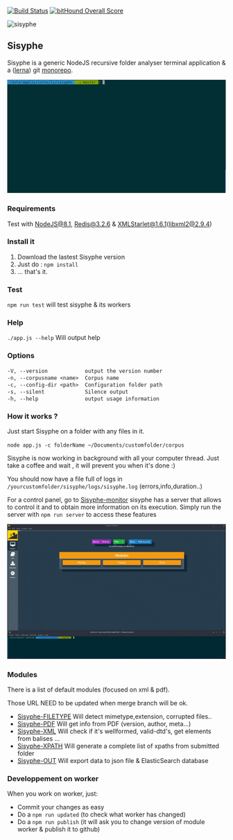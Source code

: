 [![Build Status](https://travis-ci.org/istex/sisyphe.svg?branch=master)](https://travis-ci.org/istex/sisyphe)
[![bitHound Overall Score](https://www.bithound.io/github/istex/sisyphe/badges/score.svg)](https://www.bithound.io/github/istex/sisyphe)

![sisyphe](./logo-sisyphe.jpg)

## Sisyphe

Sisyphe is a generic NodeJS recursive folder analyser terminal application & a ([lerna](https://github.com/lerna/lerna)) git [monorepo](https://github.com/babel/babel/blob/master/doc/design/monorepo.md).

![Sisyphe-pic](./sisyphe.gif)

### Requirements
Test with NodeJS@8.1, Redis@3.2.6 & XMLStarlet@1.6.1(libxml2@2.9.4)


### Install it

1. Download the lastest Sisyphe version 
2. Just do : `npm install`
3. ... that's it.

### Test

`npm run test` will test sisyphe & its workers

### Help

`./app.js --help` Will output help

### Options
    -V, --version            output the version number
    -n, --corpusname <name>  Corpus name
    -c, --config-dir <path>  Configuration folder path
    -s, --silent             Silence output
    -h, --help               output usage information

### How it works ?

Just start Sisyphe on a folder with any files in it.

`node app.js -c folderName ~/Documents/customfolder/corpus`


Sisyphe is now working in background with all your computer thread.
Just take a coffee and wait , it will prevent you when it's done :)

You should now have a file full of logs in `/yourcustomfolder/sisyphe/logs/sisyphe.log` (errors,info,duration..)

For a control panel, go to [Sisyphe-monitor](https://github.com/istex/sisyphe-monitor)
sisyphe has a server that allows to control it and to obtain more information on its execution.
Simply run the server with `npm run server` to access these features


![Sisyphe-dashboard](./sisyphe-monitor.gif)

### Modules
There is a list of default modules (focused on xml & pdf).

Those URL NEED to be updated when merge branch will be ok.
- [Sisyphe-FILETYPE](https://github.com/istex/sisyphe/tree/master/src/worker/filetype) Will detect mimetype,extension, corrupted files..
- [Sisyphe-PDF](https://github.com/istex/sisyphe/tree/master/src/worker/pdf) Will get info from PDF (version, author, meta...)
- [Sisyphe-XML](https://github.com/istex/sisyphe/tree/master/src/worker/xml) Will check if it's wellformed, valid-dtd's, get elements from balises ...
- [Sisyphe-XPATH](https://github.com/istex/sisyphe/tree/master/src/worker/xpath)  Will generate a complete list of xpaths from submitted folder
- [Sisyphe-OUT](https://github.com/istex/sisyphe/tree/master/src/worker/out) Will export data to json file & ElasticSearch database


### Developpement on worker

When you work on worker, just:
- Commit your changes as easy
- Do a `npm run updated` (to check what worker has changed)
- Do a `npm run publish` (it will ask you to change version of module worker & publish it to github)
